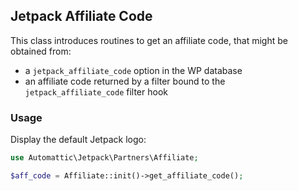 ## Jetpack Affiliate Code

 This class introduces routines to get an affiliate code, that might be obtained from:
- a `jetpack_affiliate_code` option in the WP database
- an affiliate code returned by a filter bound to the `jetpack_affiliate_code` filter hook

### Usage

Display the default Jetpack logo:

```php
use Automattic\Jetpack\Partners\Affiliate;

$aff_code = Affiliate::init()->get_affiliate_code();
```
